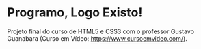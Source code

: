 # Programo, Logo Existo!

Projeto final do curso de HTML5 e CSS3 com o professor Gustavo Guanabara (Curso em Vídeo: https://www.cursoemvideo.com/).
